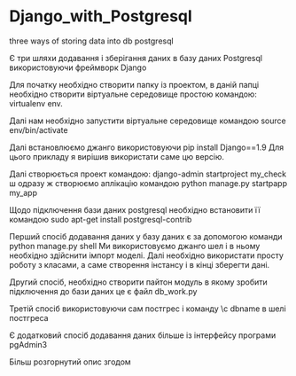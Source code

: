 # Django_with_Postgresql
three ways of storing data into db postgresql

Є три шляхи додавання і зберігання даних в базу даних Postgresql використовуючи фреймворк Django

Для початку необхідно створити папку із проектом, в даній папці необхідно створити віртуальне середовище простою командою: virtualenv env.

Далі нам необхідно запустити віртуальне середовище командою source env/bin/activate

Далі встановлюємо джанго використовуючи pip install Django==1.9
Для цього прикладу я вирішив використати саме цю версію.

Далі створюється проект командою: django-admin startproject my_check ш одразу ж створюємо аплікацію командою python manage.py startpapp my_app

Щодо підключення бази даних postgresql необхідно встановити її командою sudo apt-get install postgresql-contrib

Перший спосіб додавання даних у базу даних є за допомогою команди python manage.py shell
Ми використовуємо джанго шел і в ньому необхідно здійснити імпорт моделі.
Далі необхідно використати просту роботу з класами, а саме створення інстансу і в кінці зберегти дані.

Другий спосіб, необхідно створити пайтон модуль в якому зробити підключення до бази даних це є файл db_work.py

Третій спосіб використовуючи сам постгрес і команду \c dbname в шелі постгреса

Є додатковий спосіб додавання даних більше із інтерфейсу програми pgAdmin3

Більш розгорнутий опис згодом
